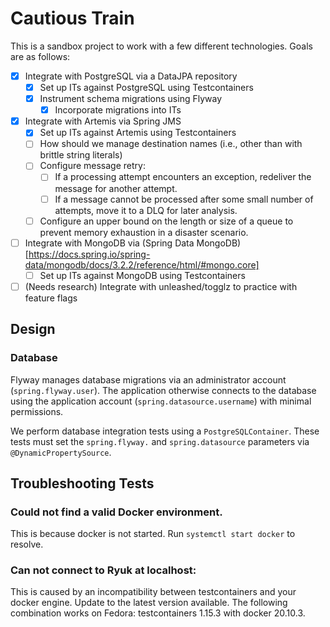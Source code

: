 # Cautious Train

This is a sandbox project to work with a few different technologies. Goals are as follows:

- [x] Integrate with PostgreSQL via a DataJPA repository
    - [x] Set up ITs against PostgreSQL using Testcontainers
    - [x] Instrument schema migrations using Flyway
        - [x] Incorporate migrations into ITs
- [x] Integrate with Artemis via Spring JMS
    - [x] Set up ITs against Artemis using Testcontainers
    - [ ] How should we manage destination names (i.e., other than with brittle string literals)
    - [ ] Configure message retry:
        - [ ] If a processing attempt encounters an exception, redeliver the message for another attempt.
        - [ ] If a message cannot be processed after some small number of attempts, move it to a DLQ for later analysis.
    - [ ] Configure an upper bound on the length or size of a queue to prevent memory exhaustion in a disaster scenario.
- [ ] Integrate with MongoDB via (Spring Data
  MongoDB)[https://docs.spring.io/spring-data/mongodb/docs/3.2.2/reference/html/#mongo.core]
    - [ ] Set up ITs against MongoDB using Testcontainers
- [ ] (Needs research) Integrate with unleashed/togglz to practice with feature flags

## Design

### Database

Flyway manages database migrations via an administrator account (`spring.flyway.user`). The application otherwise
connects to the database using the application account (`spring.datasource.username`) with minimal permissions.

We perform database integration tests using a `PostgreSQLContainer`. These tests must set the `spring.flyway.`
and `spring.datasource` parameters via `@DynamicPropertySource`.

## Troubleshooting Tests

### Could not find a valid Docker environment.

This is because docker is not started. Run `systemctl start docker` to resolve.

### Can not connect to Ryuk at localhost:<ephemeral port>

This is caused by an incompatibility between testcontainers and your docker engine. Update to the latest version
available. The following combination works on Fedora: testcontainers 1.15.3 with docker 20.10.3.
